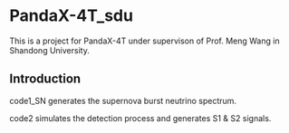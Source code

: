 # PandaX-4T_sdu

This is a project for PandaX-4T under supervison of Prof. Meng Wang in Shandong University.

## Introduction
code1_SN generates the supernova burst neutrino spectrum.

code2 simulates the detection process and generates S1 & S2 signals.
